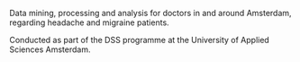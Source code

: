 Data mining, processing and analysis for doctors in and around Amsterdam, regarding headache and migraine patients.

Conducted as part of the DSS programme at the University of Applied Sciences Amsterdam.
